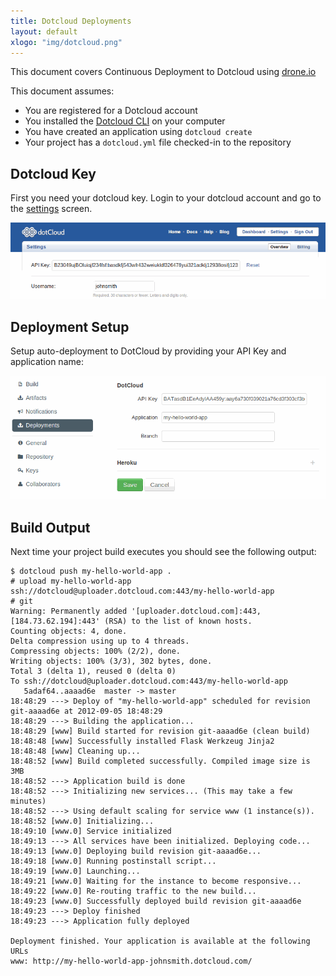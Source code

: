 ```yaml
---
title: Dotcloud Deployments
layout: default
xlogo: "img/dotcloud.png"
---
```


This document covers Continuous Deployment to Dotcloud using [drone.io](http://drone.io)

This document assumes:

* You are registered for a Dotcloud account
* You installed the [Dotcloud CLI](http://docs.dotcloud.com/0.9/firststeps/install/) on your computer
* You have created an application using `dotcloud create`
* Your project has a `dotcloud.yml` file checked-in to the repository

## Dotcloud Key

First you need your dotcloud key. Login to your dotcloud account and go to the
[settings](https://account.dotcloud.com/settings) screen.

![Dotcloud API Key](img/dotcloud-key.png)

## Deployment Setup

Setup auto-deployment to DotCloud by providing your API Key and application name:

![Dotcloud API Key](img/screenshot_deployments_dotcloud.png)

## Build Output

Next time your project build executes you should see the following output:

```
$ dotcloud push my-hello-world-app .
# upload my-hello-world-app ssh://dotcloud@uploader.dotcloud.com:443/my-hello-world-app
# git
Warning: Permanently added '[uploader.dotcloud.com]:443,[184.73.62.194]:443' (RSA) to the list of known hosts.
Counting objects: 4, done.
Delta compression using up to 4 threads.
Compressing objects: 100% (2/2), done.
Writing objects: 100% (3/3), 302 bytes, done.
Total 3 (delta 1), reused 0 (delta 0)
To ssh://dotcloud@uploader.dotcloud.com:443/my-hello-world-app
   5adaf64..aaaad6e  master -> master
18:48:29 ---> Deploy of "my-hello-world-app" scheduled for revision git-aaaad6e at 2012-09-05 18:48:29
18:48:29 ---> Building the application...
18:48:29 [www] Build started for revision git-aaaad6e (clean build)
18:48:48 [www] Successfully installed Flask Werkzeug Jinja2
18:48:48 [www] Cleaning up...
18:48:52 [www] Build completed successfully. Compiled image size is 3MB
18:48:52 ---> Application build is done
18:48:52 ---> Initializing new services... (This may take a few minutes)
18:48:52 ---> Using default scaling for service www (1 instance(s)).
18:48:52 [www.0] Initializing...
18:49:10 [www.0] Service initialized
18:49:13 ---> All services have been initialized. Deploying code...
18:49:13 [www.0] Deploying build revision git-aaaad6e...
18:49:18 [www.0] Running postinstall script...
18:49:19 [www.0] Launching...
18:49:21 [www.0] Waiting for the instance to become responsive...
18:49:22 [www.0] Re-routing traffic to the new build...
18:49:23 [www.0] Successfully deployed build revision git-aaaad6e
18:49:23 ---> Deploy finished
18:49:23 ---> Application fully deployed

Deployment finished. Your application is available at the following URLs
www: http://my-hello-world-app-johnsmith.dotcloud.com/

```

